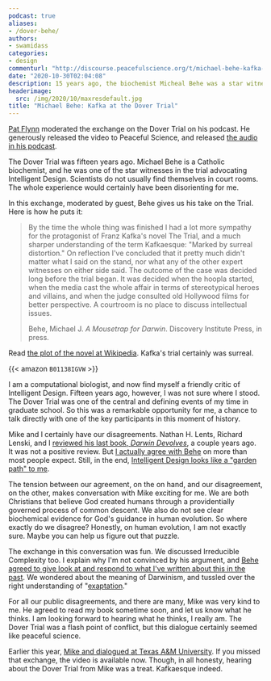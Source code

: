 ```yaml
---
podcast: true
aliases:
- /dover-behe/
authors:
- swamidass
categories:
- design
commenturl: "http://discourse.peacefulscience.org/t/michael-behe-kafka-at-the-dover-trial/12294"
date: "2020-10-30T02:04:08"
description: 15 years ago, the biochemist Micheal Behe was a star witness at the Dover Trial. He explains the trial was Kafkaesque, a surreal experience.
headerimage:
  src: /img/2020/10/maxresdefault.jpg
title: "Michael Behe: Kafka at the Dover Trial"
---
```


[Pat Flynn](http://chroniclesofstrength.com/) moderated the exchange on the Dover Trial on his podcast. He generously released the video to Peaceful Science, and released [the audio in his podcast](https://podcasts.apple.com/us/podcast/the-pat-flynn-show/id1253261458).

The Dover Trial was fifteen years ago. Michael Behe is a Catholic biochemist, and he was one of the star witnesses in the trial advocating Intelligent Design. Scientists do not usually find themselves in court rooms. The whole experience would certainly have been disorienting for me.

In this exchange, moderated by guest, Behe gives us his take on the Trial. Here is how he puts it:

> By the time the whole thing was finished I had a lot more sympathy for the protagonist of Franz Kafka's novel The Trial, and a much sharper understanding of the term Kafkaesque: "Marked by surreal distortion." On reflection I've concluded that it pretty much didn't matter what I said on the stand, nor what any of the other expert witnesses on either side said. The outcome of the case was decided long before the trial began. It was decided when the hoopla started, when the media cast the whole affair in terms of stereotypical heroes and villains, and when the judge consulted old Hollywood films for better perspective. A courtroom is no place to discuss intellectual issues.
>
> Behe, Michael J. *A Mousetrap for Darwin*. Discovery Institute Press, in press.

Read [the plot of the novel at Wikipedia](https://en.wikipedia.org/wiki/The_Trial). Kafka's trial certainly was surreal.

{{< amazon `B01138IGVW` >}}

I am a computational biologist, and now find myself a friendly critic of Intelligent Design. Fifteen years ago, however, I was not sure where I stood. The Dover Trial was one of the central and defining events of my time in graduate school. So this was a remarkable opportunity for me, a chance to talk directly with one of the key participants in this moment of history.

Mike and I certainly have our disagreements. Nathan H. Lents, Richard Lenski, and I [reviewed his last book, *Darwin Devolves*](https://discourse.peacefulscience.org/t/darwin-devolves-the-end-of-evolution/4270), a couple years ago. It was not a positive review. But [I actually agree with Behe](http://peacefulscience.org/agree-behe/) on more than most people expect. Still, in the end, [Intelligent Design looks like a "garden path" to me](http://peacefulscience.org/garden-path).

The tension between our agreement, on the on hand, and our disagreement, on the other, makes conversation with Mike exciting for me. We are both Christians that believe God created humans through a providentially governed process of common descent. We also do not see clear biochemical evidence for God's guidance in human evolution. So where exactly do we disagree? Honestly, on human evolution, I am not exactly sure. Maybe you can help us figure out that puzzle.

The exchange in this conversation was fun. We discussed Irreducible Complexity too. I explain why I'm not convinced by his argument, and [Behe agreed to give look at and respond to what I've written about this in the past](https://discourse.peacefulscience.org/t/which-irreducible-complexity/662). We wondered about the meaning of Darwinism, and tussled over the right understanding of "[exaptation](https://en.wikipedia.org/wiki/Exaptation)."

For all our public disagreements, and there are many, Mike was very kind to me. He agreed to read my book sometime soon, and let us know what he thinks. I am looking forward to hearing what he thinks, I really am. The Dover Trial was a flash point of conflict, but this dialogue certainly seemed like peaceful science.

Earlier this year, [Mike and dialogued at Texas A&M University](https://peacefulscience.org/covid-19-created-designed/). If you missed that exchange, the video is available now. Though, in all honesty, hearing about the Dover Trial from Mike was a treat. Kafkaesque indeed.
